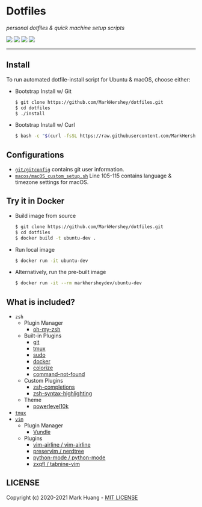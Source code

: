 # Dotfiles

_personal dotfiles & quick machine setup scripts_

![](https://github.com/MarkHershey/dotfiles/workflows/Shellcheck/badge.svg?branch=master)
![](https://github.com/MarkHershey/dotfiles/workflows/CI-ubuntu/badge.svg?branch=master)
![](https://github.com/MarkHershey/dotfiles/workflows/CI-ubuntu-curl/badge.svg?branch=master)
![](https://github.com/MarkHershey/dotfiles/workflows/CI-macOS/badge.svg?branch=master)

---

## Install

To run automated dotfile-install script for Ubuntu & macOS, choose either:

-   Bootstrap Install w/ Git

    ```bash
    $ git clone https://github.com/MarkHershey/dotfiles.git
    $ cd dotfiles
    $ ./install
    ```

-   Bootstrap Install w/ Curl

    ```bash
    $ bash -c "$(curl -fsSL https://raw.githubusercontent.com/MarkHershey/dotfiles/master/curl_install)"
    ```

## Configurations

-   [`git/gitconfig`](git/gitconfig) contains git user information.
-   [`macos/macOS_custom_setup.sh`](macos/macOS_custom_setup.sh) Line 105-115 contains language & timezone settings for macOS.

## Try it in Docker

-   Build image from source

    ```bash
    $ git clone https://github.com/MarkHershey/dotfiles.git
    $ cd dotfiles
    $ docker build -t ubuntu-dev .
    ```

-   Run local image

    ```bash
    $ docker run -it ubuntu-dev
    ```

-   Alternatively, run the pre-built image

    ```bash
    $ docker run -it --rm markhersheydev/ubuntu-dev
    ```

## What is included?

-   `zsh`
    -   Plugin Manager
        -   [oh-my-zsh](https://github.com/ohmyzsh/ohmyzsh)
    -   Built-in Plugins
        -   [git](https://github.com/ohmyzsh/ohmyzsh/tree/master/plugins/git)
        -   [tmux](https://github.com/ohmyzsh/ohmyzsh/tree/master/plugins/tmux)
        -   [sudo](https://github.com/ohmyzsh/ohmyzsh/tree/master/plugins/sudo)
        -   [docker](https://github.com/ohmyzsh/ohmyzsh/tree/master/plugins/docker)
        -   [colorize](https://github.com/ohmyzsh/ohmyzsh/tree/master/plugins/colorize)
        -   [command-not-found](https://github.com/ohmyzsh/ohmyzsh/tree/master/plugins/command-not-found)
    -   Custom Plugins
        -   [zsh-completions](https://github.com/zsh-users/zsh-completions)
        -   [zsh-syntax-highlighting](https://github.com/zsh-users/zsh-syntax-highlighting)
    -   Theme
        -   [powerlevel10k](https://github.com/romkatv/powerlevel10k)
-   [`tmux`](https://github.com/tmux/tmux/wiki)
-   [`vim`](https://www.vim.org/)
    -   Plugin Manager
        -   [Vundle](https://github.com/VundleVim/Vundle.vim)
    -   Plugins
        -   [vim-airline / vim-airline](https://github.com/vim-airline/vim-airline)
        -   [preservim / nerdtree](https://github.com/preservim/nerdtree)
        -   [python-mode / python-mode](https://github.com/python-mode/python-mode)
        -   [zxqfl / tabnine-vim](https://github.com/zxqfl/tabnine-vim)

## LICENSE

Copyright (c) 2020-2021 Mark Huang - [MIT LICENSE](LICENSE)
